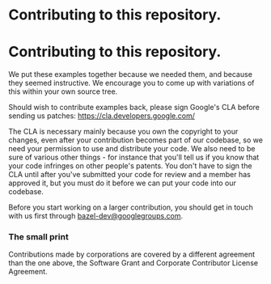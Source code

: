 
# Contributing to this repository.
# Contributing to this repository.

We put these examples together because we needed them, and because
they seemed instructive. We encourage you to come up with variations
of this within your own source tree.

Should wish to contribute examples back, please sign Google's CLA
before sending us patches: https://cla.developers.google.com/

The CLA is necessary mainly because you own the copyright to your
changes, even after your contribution becomes part of our codebase, so
we need your permission to use and distribute your code. We also need
to be sure of various other things - for instance that you'll tell us
if you know that your code infringes on other people's patents. You
don't have to sign the CLA until after you've submitted your code for
review and a member has approved it, but you must do it before we can
put your code into our codebase.

Before you start working on a larger contribution, you should get in
touch with us first through bazel-dev@googlegroups.com.

### The small print
Contributions made by corporations are covered by a different agreement than
the one above, the Software Grant and Corporate Contributor License Agreement.
